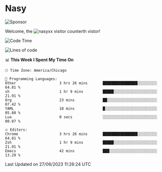 # Nasy

<!--
<p align="center">
<img height="200" src="https://github-readme-stats.vercel.app/api?username=nasyxx&count_private=true&show_icons=true&theme=dracula&include_all_commits=true"/>
<img height="200" src="https://github-readme-stats.vercel.app/api/top-langs/?username=nasyxx&theme=dracula&hide=html,jupyter+notebook&count_private=true&show_icons=true"/>
</p>

  
----------------
-->

![Sponsor](https://img.shields.io/static/v1.svg?label=Sponsor&message=%E2%9D%A4&logo=GitHub&style=flat&color=pink)
 
Welcome, the ![nasyxx visitor counter](https://count.getloli.com/get/@nasyxx?theme=rule34)th vistor!
 
<!--START_SECTION:waka-->
![Code Time](http://img.shields.io/badge/Code%20Time-3%2C582%20hrs%2017%20mins-blue)

![Lines of code](https://img.shields.io/badge/From%20Hello%20World%20I%27ve%20Written-6.3%20million%20lines%20of%20code-blue)

📊 **This Week I Spent My Time On** 

```text
🕑︎ Time Zone: America/Chicago

💬 Programming Languages: 
Other                    3 hrs 26 mins       ████████████████░░░░░░░░░   64.81 % 
sh                       1 hr 9 mins         █████░░░░░░░░░░░░░░░░░░░░   21.91 % 
Org                      23 mins             ██░░░░░░░░░░░░░░░░░░░░░░░   07.42 % 
YAML                     18 mins             █░░░░░░░░░░░░░░░░░░░░░░░░   05.80 % 
Lua                      0 secs              ░░░░░░░░░░░░░░░░░░░░░░░░░   00.07 % 

🔥 Editors: 
Chrome                   3 hrs 26 mins       ████████████████░░░░░░░░░   64.81 % 
Zsh                      1 hr 9 mins         █████░░░░░░░░░░░░░░░░░░░░   21.91 % 
Emacs                    42 mins             ███░░░░░░░░░░░░░░░░░░░░░░   13.29 % 
```


 Last Updated on 27/06/2023 11:26:24 UTC
<!--END_SECTION:waka-->

<!-- ![visitors](https://visitor-badge.laobi.icu/badge?page_id=nasyxx.nasyxx) -->
